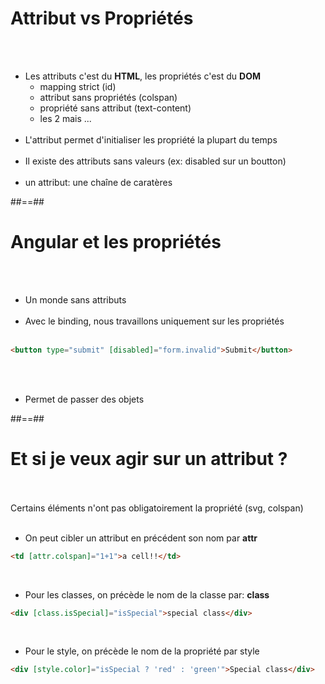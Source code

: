 <!-- .slide-->
# Attribut vs Propriétés
<br><br>

- Les attributs c'est du <b>HTML</b>, les propriétés c'est du <b>DOM</b><br>
    - mapping strict (id)
    - attribut sans propriétés (colspan)
    - propriété sans attribut (text-content)
    - les 2 mais ... <br><br>
- L'attribut permet d'initialiser les propriété la plupart du temps <br><br>
- Il existe des attributs sans valeurs (ex: disabled sur un boutton)<br><br>
- un attribut: une chaîne de caratères

##==##
<!-- .slide: class="with-code inconsolata" -->
# Angular et les propriétés
<br><br>

- Un monde sans attributs<br><br>
- Avec le binding, nous travaillons uniquement sur les propriétés<br><br>
```html
<button type="submit" [disabled]="form.invalid">Submit</button>
```
<!-- .element: class="big-code" -->
<br><br>

- Permet de passer des objets

##==##

<!-- .slide: class="with-code inconsolata" -->
# Et si je veux agir sur un attribut ?
<br><br>
Certains éléments n'ont pas obligatoirement la propriété (svg, colspan)
<br><br>

- On peut cibler un attribut en précédent son nom par <b>attr</b>
```html
<td [attr.colspan]="1+1">a cell!!</td>
```
<!-- .element: class="big-code" -->
<br>

- Pour les classes, on précède le nom de la classe par: <b>class</b>
```html
<div [class.isSpecial]="isSpecial">special class</div>
```
<!-- .element: class="big-code" -->
<br>

- Pour le style, on précède le nom de la propriété par style
```html
<div [style.color]="isSpecial ? 'red' : 'green'">Special class</div>
```
<!-- .element: class="big-code" -->
